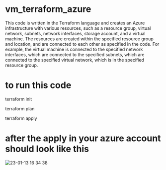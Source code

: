 # vm_terraform_azure
This code is written in the Terraform language and creates an Azure infrastructure with various resources, such as a resource group, virtual network, subnets, network interfaces, storage account, and a virtual machine. The resources are created within the specified resource group and location, and are connected to each other as specified in the code. For example, the virtual machine is connected to the specified network interfaces, which are connected to the specified subnets, which are connected to the specified virtual network, which is in the specified resource group.
# to run this code 
terraform init

terraform plan

terraform apply

# after the apply in your azure account should look like this

![23-01-13 16 34 38](https://user-images.githubusercontent.com/86331971/212363778-b2722f32-31fb-4292-99f1-e8575a8b8008.jpg)

